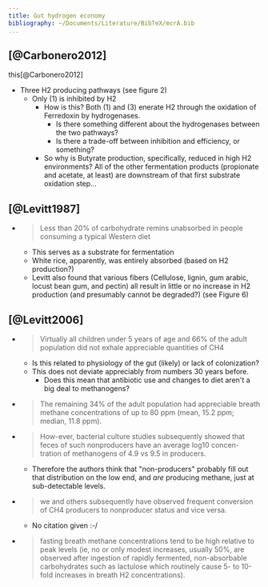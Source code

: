```yaml
---
title: Gut hydrogen economy
bibliography: ~/Documents/Literature/BibTeX/mcrA.bib
...
```


## [@Carbonero2012] ##

this[@Carbonero2012]

-   Three H2 producing pathways (see figure 2)
    -   Only (1) is inhibited by H2
        -   How is this?  Both (1) and (3) enerate H2 through the oxidation of
            Ferredoxin by hydrogenases.
            -   Is there something different about the hydrogenases between
                the two pathways?
            -   Is there a trade-off between inhibition and efficiency, or
                something?
        -   So why is Butyrate production, specifically, reduced in high
            H2 environments?  All of the other fermentation products
            (propionate and acetate, at least) are downstream of that first
            substrate oxidation step...

## [@Levitt1987] ##

-   > Less than 20% of carbohydrate remins unabsorbed in people consuming a
    > typical Western diet
    -   This serves as a substrate for fermentation
    -   White rice, apparently, was entirely absorbed (based on H2 production?)
    -   Levitt also found that various fibers (Cellulose, lignin, gum arabic,
        locust bean gum, and pectin) all result in little or no increase in H2
        production (and presumably cannot be degraded?) (see Figure 6)

## [@Levitt2006] ##

-   > Virtually all children under 5 years of age and 66% of the adult
    > population did not exhale appreciable quantities of CH4
    -   Is this related to physiology of the gut (likely) or lack of colonization?
    -   This does not deviate appreciably from numbers 30 years before.
        -   Does this mean that antibiotic use and changes to diet aren't a big
            deal to methanogens?

-   > The remaining 34% of the adult population had appreciable breath methane
    > concentrations of up to 80 ppm (mean, 15.2 ppm; median, 11.8 ppm).

-   > How-ever, bacterial culture studies subsequently showed that feces of
    > such nonproducers have an average log10 concen- tration of methanogens of
    > 4.9 vs 9.5 in producers.
    -   Therefore the authors think that "non-producers" probably fill out that
        distribution on the low end, and _are_ producing methane, just at
        sub-detectable levels.

-   > we and others subsequently have observed frequent conversion of CH4
    > producers to nonproducer status and vice versa.
    -   No citation given :-/

-   > fasting breath methane concentrations tend to be high relative to peak
    > levels (ie, no or only modest increases, usually 50%, are observed after
    > ingestion of rapidly fermented, non-absorbable carbohydrates such as
    > lactulose which routinely cause 5- to 10-fold increases in breath
    > H2 concentrations).

